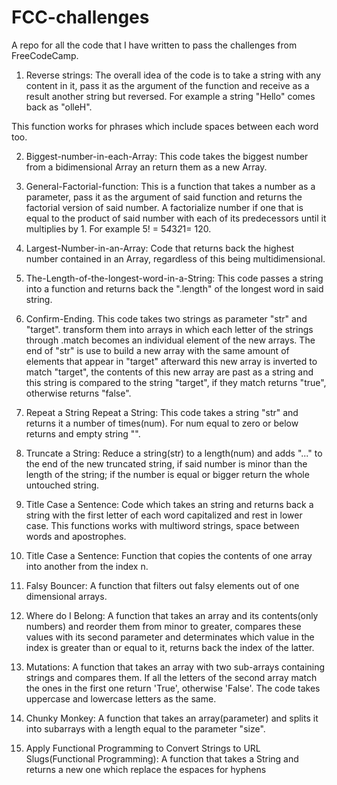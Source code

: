 # FCC-challenges
A repo for all the code that I have written to pass the challenges from FreeCodeCamp.

1. Reverse strings:
The overall idea of the code is to take a string with any content in it, pass it as the argument of the function and receive as a result another string but reversed. For example a string "Hello" comes back as "olleH".

This function works for phrases which include spaces between each word too.

2. Biggest-number-in-each-Array:
This code takes the biggest number from a bidimensional Array an return them as a new Array.

3. General-Factorial-function:
This is a function that takes a number as a parameter, pass it as the argument of said function and returns the factorial version of said number. A factorialize number if one that is equal to the product of said number with each of its predecessors until it multiplies by 1. For example 5! = 5*4*3*2*1= 120.

4. Largest-Number-in-an-Array:
Code that returns back the highest number contained in an Array, regardless of this being multidimensional.

5. The-Length-of-the-longest-word-in-a-String:
This code passes a string into a function and returns back the ".length" of the longest word in said string.

6. Confirm-Ending.
This code takes two strings as parameter "str" and "target". transform them into arrays in which each letter of the strings through .match becomes an individual element of the new arrays. The end of "str" is use to build a new array with the same amount of elements that appear in "target" afterward this new array is inverted to match "target", the contents of this new array are past as a string and this string is compared to the string "target", if they match returns "true", otherwise returns "false".

7. Repeat a String Repeat a String:
This code takes a string "str" and returns it a number of times(num).
For num equal to zero or below returns and empty string "".

8. Truncate a String:
Reduce a string(str) to a length(num) and adds "..." to the end of the new truncated string, if said number is minor than the length of the string; if the number is equal or bigger return the whole untouched string.

9. Title Case a Sentence:
Code which takes an string and returns back a string with the first letter of each word capitalized and rest in lower case.
This functions works with multiword strings, space between words and apostrophes.

10. Title Case a Sentence:
Function that copies the contents of one array into another from the index n.

11. Falsy Bouncer:
A function that filters out falsy elements out of one dimensional arrays.

12. Where do I Belong:
A function that takes an array and its contents(only numbers) and reorder them from minor to greater, compares these values with its second parameter and determinates which value in the index is greater than or equal to it, returns back the index of the latter.

13. Mutations:
A function that takes an array with two sub-arrays containing strings and compares them.
If all the letters of the second array match the ones in the first one return 'True', otherwise 'False'.
The code takes uppercase and lowercase letters as the same.

14. Chunky Monkey:
A function that takes an array(parameter) and splits it into subarrays with a length equal to the parameter "size".

15. Apply Functional Programming to Convert Strings to URL Slugs(Functional Programming):
A function that takes a String and returns a new one which replace the espaces for hyphens
